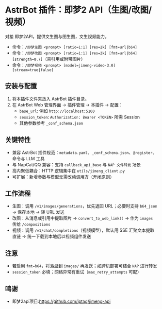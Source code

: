 # AstrBot 插件：即梦2 API（生图/改图/视频）

对接 即梦2API，提供文生图与图生图，文生视频能力。

- 命令：`/即梦生图 <prompt> [ratio=1:1] [res=2k] [fmt=url|b64]`
- 命令：`/即梦改图 <prompt> [ratio=1:1] [res=2k] [fmt=url|b64] [strength=0.7]`（需引用或附带图片）
- 命令：`/即梦视频 <prompt> [model=jimeng-video-3.0] [stream=true|false]`

## 安装与配置

1. 将本插件文件夹放入 AstrBot 插件目录。
2. 在 AstrBot Web 管理界面 → 插件管理 → 本插件 → 配置：
   - `base_url`: 例如 `http://localhost:5100`
   - `session_token`: `Authorization: Bearer <TOKEN>` 所需 Session
   - 其他参数参考 `_conf_schema.json`

## 关键特性

- 兼容 AstrBot 插件规范：`metadata.yaml`、`_conf_schema.json`、`@register`、命令与 LLM 工具
- 与 NapCat/QQ 兼容：支持 `callback_api_base` 与 `NAP 文件转发` 场景
- 高内聚低耦合：HTTP 逻辑集中在 `utils/jimeng_client.py`
- 可扩展：新增参数与模型无需改动调用方（开闭原则）

## 工作流程

- 生图：调用 `/v1/images/generations`，优先返回 URL；必要时支持 `b64_json` → 保存本地 → 转 URL 发送
- 改图：从消息或引用中提取图片 → `convert_to_web_link()` → 作为 `images` 传给 `/compositions`
- 视频：调用 `/v1/chat/completions`（视频模型），默认用 SSE 汇聚文本提取直链 → 统一下载到本地后以视频组件发送

## 注意

- 若启用 `fmt=b64`，将落盘到 `images/` 再发送；如跨机部署可结合 `NAP` 进行转发
- `session_token` 必填；网络异常有重试（`max_retry_attempts` 可配）

## 鸣谢

- 即梦2api项目:https://github.com/iptag/jimeng-api